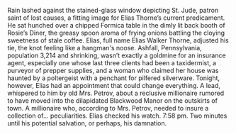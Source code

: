 Rain lashed against the stained-glass window depicting St. Jude, patron saint of lost causes, a fitting image for Elias Thorne’s current predicament.  He sat hunched over a chipped Formica table in the dimly lit back booth of Rosie’s Diner, the greasy spoon aroma of frying onions battling the cloying sweetness of stale coffee.  Elias, full name Elias Walker Thorne, adjusted his tie, the knot feeling like a hangman's noose.  Ashfall, Pennsylvania, population 3,214 and shrinking, wasn’t exactly a goldmine for an insurance agent, especially one whose last three clients had been a taxidermist, a purveyor of prepper supplies, and a woman who claimed her house was haunted by a poltergeist with a penchant for pilfered silverware.  Tonight, however, Elias had an appointment that could change everything.  A lead, whispered to him by old Mrs. Petrov, about a reclusive millionaire rumored to have moved into the dilapidated Blackwood Manor on the outskirts of town.  A millionaire who, according to Mrs. Petrov, needed to insure a collection of… peculiarities.  Elias checked his watch. 7:58 pm. Two minutes until his potential salvation, or perhaps, his damnation.
